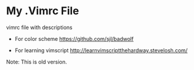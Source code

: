 # My .Vimrc File
vimrc file with descriptions

* For color scheme https://github.com/sjl/badwolf 

* For learning  vimscript http://learnvimscriptthehardway.stevelosh.com/

Note: This is old version.
